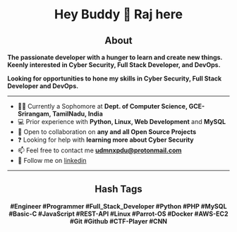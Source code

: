 <h1 align="center">Hey Buddy 👋 Raj here</h1>

<h2 align="center"> About </h2>

 **The passionate developer with a hunger to learn and create new things. Keenly interested in Cyber Security, Full Stack Developer, and DevOps.**

 **Looking for opportunities to hone my skills in Cyber Security, Full Stack Developer and DevOps.**
<hr>

- 👨‍🎓 Currently a Sophomore at **Dept. of Computer Science, GCE-Srirangam, TamilNadu, India**
- 💻 Prior experience with **Python, Linux, Web Development** and **MySQL**
- 👯 Open to collaboration on **any and all Open Source Projects**
- ❓ Looking for help with **learning more about Cyber Security**
- 📫 Feel free to contact me **udmnxpdu@protonmail.com**
- :link: Follow me on <a href=https://linkedin.com/in/udmnxpdu target="blank">linkedin</a>

<hr>

<h2 align="center">Hash Tags</h2>
<p align="center">
<b>#Engineer #Programmer #Full_Stack_Developer #Python #PHP #MySQL #Basic-C #JavaScript #REST-API #Linux #Parrot-OS #Docker #AWS-EC2 #Git #Github #CTF-Player #CNN </b>
</p>
